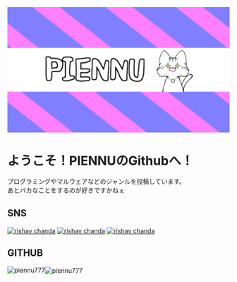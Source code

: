 ![Open Source at piennu777](https://github.com/piennu777/piennu777/blob/main/bana.png)
<h1>ようこそ！PIENNUのGithubへ！</h1>
<p>プログラミングやマルウェアなどのジャンルを投稿しています。
<br>
あとバカなことをするのが好きですかねぇ</p>

<h2>SNS</h3>
<a href="https://www.youtube.com/@piennu_777" target="blank"><img align="center" src="https://img.shields.io/badge/YouTube-Check-red" alt="rishav chanda"></a>
<a href="https://piennu777.ml" target="blank"><img align="center" src="https://img.shields.io/badge/piennu777.ml-Check-blue" alt="rishav chanda"></a>
<a href="https://discord.gg/yQ8FR2ugJ4" target="blank"><img align="center" src="https://img.shields.io/badge/piennu777.ml-Check-blue" alt="rishav chanda"></a>

<h2 align="left">GITHUB</h3>
<p><img align="left" src="https://github-readme-stats.vercel.app/api/top-langs?username=piennu777&show_icons=true&locale=en&layout=compact&theme=tokyonight" alt="piennu777"/></p>
<p><img align="center" src="https://github-readme-streak-stats.herokuapp.com/?user=piennu777&&theme=tokyonight" alt="piennu777" /></p>
